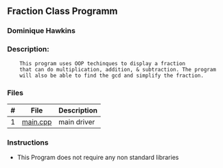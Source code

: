 ## Fraction Class Programm
### Dominique Hawkins
### Description: 
		This program uses OOP techinques to display a fraction
		that can do multiplication, addition, & subtraction. The program
		will also be able to find the gcd and simplify the fraction.
### Files
|   #   | File     | Description                      |
| :---: | -------- | -------------------------------- |
|   1   |[main.cpp](https://github.com/DomHaw21/2143-OOP-HAWKINS/blob/main/Assignments/P01/main.cpp)| main driver |
### Instructions
- This Program does not require any non standard libraries
